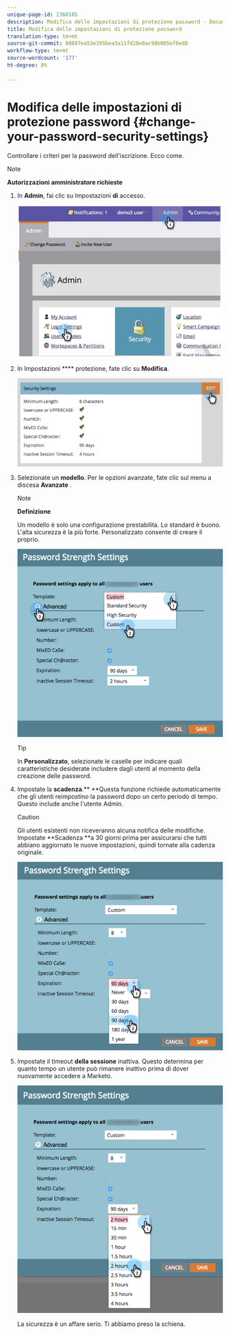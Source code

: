```yaml
---
unique-page-id: 2360185
description: Modifica delle impostazioni di protezione password - Documenti Marketo - Documentazione del prodotto
title: Modifica delle impostazioni di protezione password
translation-type: tm+mt
source-git-commit: 00887ea53e395bea3a11fd28e0ac98b085ef6ed8
workflow-type: tm+mt
source-wordcount: '177'
ht-degree: 0%

---
```



# Modifica delle impostazioni di protezione password {#change-your-password-security-settings}

Controllare i criteri per la password dell&#39;iscrizione. Ecco come.

>[!NOTE]
>
>**Autorizzazioni amministratore richieste**

1. In **Admin**, fai clic su Impostazioni **di** accesso.

   ![](assets/image2014-9-16-12-3a41-3a40.png)

1. In Impostazioni **** protezione, fate clic su **Modifica**.

   ![](assets/passwordsettings-hand.png)

1. Selezionate un **modello**. Per le opzioni avanzate, fate clic sul menu a discesa **Avanzate** .

   >[!NOTE]
   >
   >**Definizione**
   >
   >
   >Un modello è solo una configurazione prestabilita. Lo standard è buono. L&#39;alta sicurezza è la più forte. Personalizzato consente di creare il proprio.

   ![](assets/passwordstrength.png)

   >[!TIP]
   >
   >In **Personalizzato**, selezionate le caselle per indicare quali caratteristiche desiderate includere dagli utenti al momento della creazione delle password.

1. Impostate la **scadenza**.** **Questa funzione richiede automaticamente che gli utenti reimpostino la password dopo un certo periodo di tempo. Questo include anche l&#39;utente Admin.

   >[!CAUTION]
   >
   >Gli utenti esistenti non riceveranno alcuna notifica delle modifiche. Impostate **Scadenza **a 30 giorni prima per assicurarsi che tutti abbiano aggiornato le nuove impostazioni, quindi tornate alla cadenza originale.

   ![](assets/expiration.png)

1. Impostate il timeout **della sessione** inattiva. Questo determina per quanto tempo un utente può rimanere inattivo prima di dover nuovamente accedere a Marketo.

   ![](assets/inactivesession.png)

   La sicurezza è un affare serio. Ti abbiamo preso la schiena.

